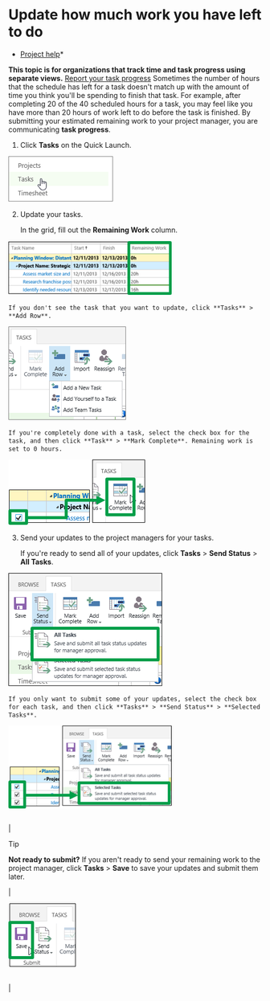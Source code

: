 
# Update how much work you have left to do

 * [Project help](afac1e38-1219-4a88-bd22-81534778d528.md)* 
  
    
    

 **This topic is for organizations that track time and task progress using separate views.** [Report your task progress](4e338fec-6e78-4b0e-b059-11422057df31.md)
Sometimes the number of hours that the schedule has left for a task doesn't match up with the amount of time you think you'll be spending to finish that task. For example, after completing 20 of the 40 scheduled hours for a task, you may feel like you have more than 20 hours of work left to do before the task is finished. By submitting your estimated remaining work to your project manager, you are communicating **task progress**.
  
    
    


1. Click **Tasks** on the Quick Launch.
    
    
  
    
    
![Tasks view on the Quick Launch](images/bbb66224-07b7-4ac4-828d-078bbd65a8cb.png)
  
    
    

  
    
    

  
    
    

    
  
2. Update your tasks.
    
    In the grid, fill out the **Remaining Work** column.
    
    
  
    
    
![Remaining Work column](images/58b665d4-1b32-4432-884b-154fddb122b1.png)
  
    
    

  
    
    

  
    
    

    
    If you don't see the task that you want to update, click **Tasks** > **Add Row**.
    
    
  
    
    
![Add Row](images/e4acb092-2c4f-4748-b9e3-310043c2d527.png)
  
    
    

  
    
    

  
    
    

    
    If you're completely done with a task, select the check box for the task, and then click **Task** > **Mark Complete**. Remaining work is set to 0 hours.
    
    
  
    
    
![Mark Complete](images/2c2fe921-f599-4d4d-bb62-4dcc83311de9.png)
  
    
    

  
    
    

  
    
    

    
  
3. Send your updates to the project managers for your tasks.
    
    If you're ready to send all of your updates, click **Tasks** > **Send Status** > **All Tasks**.
    
    
  
    
    
![All Tasks](images/005a1190-058f-4441-9861-7fe318a4517e.png)
  
    
    

  
    
    

  
    
    

    
    If you only want to submit some of your updates, select the check box for each task, and then click **Tasks** > **Send Status** > **Selected Tasks**.
    
    
  
    
    
![Selected Tasks](images/3c1cc008-5bfc-4104-a483-6ca9b67d182b.png)
  
    
    

  
    
    

  
    
    

    
|||
|:-----|:-----|
|
> [!TIP]
> **Not ready to submit?** If you aren't ready to send your remaining work to the project manager, click **Tasks** > **Save** to save your updates and submit them later.
  
    
    

|
  
    
    
![Save](images/ab6e7fca-3dd9-4d66-8a64-c284f06244e4.png)
  
    
    

  
    
    

  
    
    
 <br/> |
   
